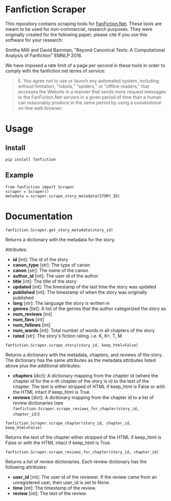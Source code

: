 # Fanfiction Scraper
This repository contains scraping tools for [FanFiction.Net](http://fanfiction.net). These tools are meant to be used for non-commercial, research purposes. They were originally created for the following paper; please cite if you use this software for your research:

Smitha Milli and David Bamman, "Beyond Canonical Texts: A Computational Analysis of Fanfiction" EMNLP 2016.

We have imposed a rate limit of a page per second in these tools in order to comply with the fanfiction.net terms of service:
> E. You agree not to use or launch any automated system, including without limitation, "robots," "spiders," or "offline readers," that accesses the Website in a manner that  sends more request messages to the FanFiction.Net servers in a given period of time than a human can reasonably produce in the same period by using a conventional on-line web browser.

# Usage

## Install
    pip install fanfiction

## Example
    from fanfiction import Scraper
    scraper = Scraper()
    metadata = scraper.scrape_story_metadata(STORY_ID)

# Documentation
```
fanfiction.Scraper.get_story_metadata(story_id)
```
  Returns a dictionary with the metadata for the story.

  Attributes:

  * **id** [int]: The id of the story
  * **canon_type** [str]: The type of canon
  * **canon** [str]: The name of the canon
  * **author_id** [int]: The user id of the author
  * **title** [int]: The title of the story
  * **updated** [int]: The timestamp of the last time the story was updated
  * **published** [int]: The timestamp of when the story was originally published
  * **lang** [str]: The language the story is written in
  * **genres** [list]: A list of the genres that the author categorized the story as
  * **num_reviews** [int]
  * **num_favs** [int]
  * **num_follows** [int]
  * **num_words** [int]: Total number of words in all chapters of the story
  * **rated** [str]: The story's fiction rating. i.e. K, K+, T, M

```
fanfiction.Scraper.scrape_story(story_id, keep_html=False)
```

  Returns a dictionary with the metadata, chapters, and reviews of the story. The dictionary has the same attributes as the metadata attributes listed above plus the additional attributes:

  * **chapters** [dict]: A dictionary mapping from the chapter id (where the chapter id for the n-th chapter of the story is n) to the text of the chapter. The text is either stripped of HTML if keep_html is False or with the HTML intact if keep_html is True.
  * **reviews** [dict]: A dictionary mapping from the chapter id to a list of review dictionaries (see ```fanfiction.Scraper.scrape_reviews_for_chapter(story_id, chapter_id)```)

```
fanfiction.Scraper.scrape_chapter(story_id, chapter_id, keep_html=False)
```
  Returns the text of the chapter either stripped of the HTML if keep_html is False or with the HTML intact if keep_html is True.

```
fanfiction.Scraper.scrape_reviews_for_chapter(story_id, chapter_id)
```
  Returns a list of review dictionaries. Each review dictionary has the following attributes:

  * **user_id** [int]: The user id of the reviewer. If the review came from an unregistered user, then user_id is set to None.
  * **time** [int]: The timestamp of the review.
  * **review** [int]: The text of the review.
